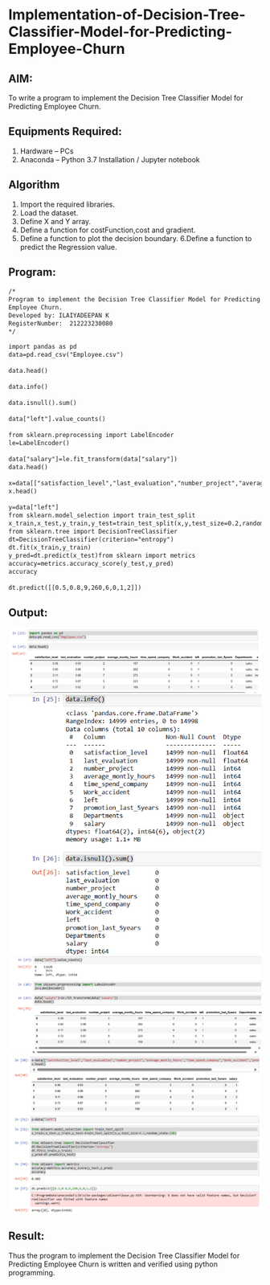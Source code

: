 # Implementation-of-Decision-Tree-Classifier-Model-for-Predicting-Employee-Churn

## AIM:
To write a program to implement the Decision Tree Classifier Model for Predicting Employee Churn.

## Equipments Required:
1. Hardware – PCs
2. Anaconda – Python 3.7 Installation / Jupyter notebook

## Algorithm
1. Import the required libraries.
2. Load the dataset.
3. Define X and Y array.
4. Define a function for costFunction,cost and gradient.
5. Define a function to plot the decision boundary. 6.Define a function to predict the Regression value.

## Program:
```
/*
Program to implement the Decision Tree Classifier Model for Predicting Employee Churn.
Developed by: ILAIYADEEPAN K
RegisterNumber:  212223230080
*/
```
```
import pandas as pd 
data=pd.read_csv("Employee.csv")

data.head()

data.info()

data.isnull().sum()

data["left"].value_counts()

from sklearn.preprocessing import LabelEncoder
le=LabelEncoder()

data["salary"]=le.fit_transform(data["salary"])
data.head()

x=data[["satisfaction_level","last_evaluation","number_project","average_montly_hours","time_spend_company","Work_accident","promotion_last_5years","salary"]]
x.head()

y=data["left"]
from sklearn.model_selection import train_test_split
x_train,x_test,y_train,y_test=train_test_split(x,y,test_size=0.2,random_state=100)
from sklearn.tree import DecisionTreeClassifier
dt=DecisionTreeClassifier(criterion="entropy")
dt.fit(x_train,y_train)
y_pred=dt.predict(x_test)from sklearn import metrics
accuracy=metrics.accuracy_score(y_test,y_pred)
accuracy

dt.predict([[0.5,0.8,9,260,6,0,1,2]])

```

## Output:
![alt text](<Screenshot 2024-04-04 144708.png>)
![alt text](<output 2.png>)
![alt text](output3.png)
![alt text](<output 4.png>)




## Result:
Thus the program to implement the  Decision Tree Classifier Model for Predicting Employee Churn is written and verified using python programming.
